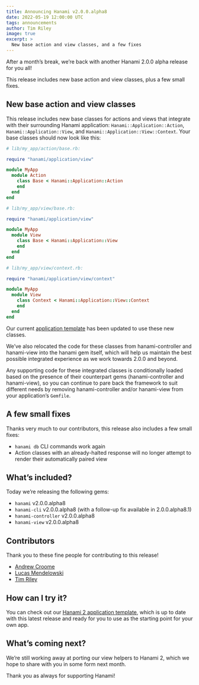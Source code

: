 ```yaml
---
title: Announcing Hanami v2.0.0.alpha8
date: 2022-05-19 12:00:00 UTC
tags: announcements
author: Tim Riley
image: true
excerpt: >
  New base action and view classes, and a few fixes
---
```


After a month’s break, we’re back with another Hanami 2.0.0 alpha release for you all!

This release includes new base action and view classes, plus a few small fixes.

## New base action and view classes

This release includes new base classes for actions and views that integrate with their surrounding Hanami application: `Hanami::Application::Action`, `Hanami::Application::View`, and `Hanami::Application::View::Context`. Your base classes should now look like this:

```ruby
# lib/my_app/action/base.rb:

require "hanami/application/view"

module MyApp
  module Action
    class Base < Hanami::Application::Action
    end
  end
end
```

```ruby
# lib/my_app/view/base.rb:

require "hanami/application/view"

module MyApp
  module View
    class Base < Hanami::Application::View
    end
  end
end
```

```ruby
# lib/my_app/view/context.rb:

require "hanami/application/view/context"

module MyApp
  module View
    class Context < Hanami::Application::View::Context
    end
  end
end
```

Our current [application template](https://github.com/hanami/hanami-2-application-template) has been updated to use these new classes.

We’ve also relocated the code for these classes from hanami-controller and hanami-view into the hanami gem itself, which will help us maintain the best possible integrated experience as we work towards 2.0.0 and beyond.

Any supporting code for these integrated classes is conditionally loaded based on the presence of their counterpart gems (hanami-controller and hanami-view), so you can continue to pare back the framework to suit different needs by removing hanami-controller and/or hanami-view from your application’s `Gemfile`.

## A few small fixes

Thanks very much to our contributors, this release also includes a few small fixes:

- `hanami db` CLI commands work again
- Action classes with an already-halted response will no longer attempt to render their automatically paired view

## What’s included?

Today we’re releasing the following gems:

- `hanami` v2.0.0.alpha8
- `hanami-cli` v2.0.0.alpha8 (with a follow-up fix available in 2.0.0.alpha8.1)
- `hanami-controller` v2.0.0.alpha8
- `hanami-view` v2.0.0.alpha8

## Contributors

Thank you to these fine people for contributing to this release!

- [Andrew Croome](https://github.com/andrewcroome)
- [Lucas Mendelowski](https://github.com/lcmen)
- [Tim Riley](https://github.com/timriley)

## How can I try it?

You can check out our [Hanami 2 application template](https://github.com/hanami/hanami-2-application-template), which is up to date with this latest release and ready for you to use as the starting point for your own app.

## What’s coming next?

We’re still working away at porting our view helpers to Hanami 2, which we hope to share with you in some form next month.

Thank you as always for supporting Hanami!
